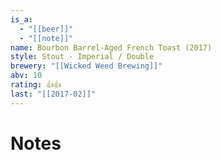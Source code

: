 ```yaml
---
is_a:
  - "[[beer]]"
  - "[[note]]"
name: Bourbon Barrel-Aged French Toast (2017)
style: Stout - Imperial / Double
brewery: "[[Wicked Weed Brewing]]"
abv: 10
rating: 👍👍
last: "[[2017-02]]"
---
```

# Notes

